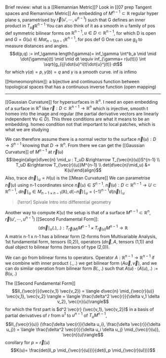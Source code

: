 Brief review: what is a [[Riemannian Metric]]? Look in [[07 prep Tangent spaces and Riemannian Metric]]
An embedding of $M^{n-1} \subset \mathbb{R}$ regular hyper plane s, parametrised by $\vec{r}(u', \cdots, u^{n-1})$ such that G defines an inner product in $T_\vec{u} \mathbb{R}^{n-1}$ 
You can also think of it as a smooth in u family of pos def symmetric bilinear forms on $\mathbb{R}^{n-1}, u \in D \subset \mathbb{R}^{n-1}$, for which D is open and $G=G(u) \in Mat_{n-1 \lambda n-1} \mathbb{R}^{n-1}$, for pos def G
One can use $g_{ij}$ to measure distances and angles. $$d(p,q) := inf_\gamma length(\gamma)= inf_\gamma \int^b_a \mid \mid \dot{\gamma}(t) \mid \mid dt \equiv  inf_{\gamma= r(u(t))} \int \sqrt{g_{ij}\dot{u}^i(t)\dot{u}^j(t)} dt$$ for which $\gamma(a)=p, \gamma(b)=q$ and $\gamma$ is a smooth curve. inf is infimo

[[Homeomorphism]]: a bijective and continuous function between topological spaces that has a continuous inverse function (open mapping)
- - -
[[Gaussian Curvature]]
for hypersurfaces in $\mathbb{R}^n$. I need an open embedding of a surface in $\mathbb{R}^n$ like $\vec{r}: D \subset \mathbb{R}^{n-1} \rightarrow \mathbb{R}^n$ which is injective, smooth t homeo into the image and regular (the partial derivative vectors are linearly independent $\forall u \in D$). This three conditions are what it means to be an embedding. 
	homeo condition not that important to local patches, which is what we are studying

We can therefore assume there is a normal vector to the surface $\vec{n}(u): D \rightarrow S^{n-1}$ knowing that $D \rightarrow \mathbb{R}^n$. From there we can get the [[Gaussian Curvature]] of $M^{n-1}$ at $\vec{r}(u)$ $$\begin{align}d\vec{n} \mid_u : T_uD &\rightarrow T_{\vec{n}(u)}S^{n-1} \\ T_uD &\rightarrow T_{\vec{r}(u)}M^{n-1} \\ det(d\vec{n}\mid_u) &= K(u)\end{align}$$
Also, trace $d\vec{n} \mid_u = H(u)$ is the [[Mean Curvature]]
 We can parametrise $\vec{n}(u)$ using n-1 coordinates since $\vec{n}(u) \in S^{n-1}$. $\vec{n}(u): D \subset \mathbb{R}^{n-1} \rightarrow U \subset \mathbb{R}^{n-1}$, $d\vec{n} \mid_u \in M_{n-1 \times n-1} (\mathbb{R}), d(-\vec{n})\mid_u = (-1)^{n-1} d(\vec{n}) \mid_u$  

  >[!error] Spivale
  >Intro into differential geometry
  
  Another way to compute $K(u)$ the setup is that of a surface $M^{n-1} \subset \mathbb{R}^n, \vec{r}(u', \cdots, u^{n-1})$ 
[[Second Fundamental Form]]: $$ \langle d\vec{n} \mid_{u} (.), . \rangle_{} : T_{\vec{r}(M)}M^{n-1} \times T_{\vec{r}(u)}M^{n-1} \rightarrow \mathbb{R}$$
A matrix n-1 x n-1 has a bilinear form (2-forms from Multivariable Analysis, 1st fundamental form, tensors (0,2)), operators ($d\vec{n}, A$, tensors (1,1)) and dual object to bilinear forms (tensors of type (2,0)). 

We can go from bilinear forms to operators. Operator $A: \mathbb{R}^{n-1} \rightarrow \mathbb{R}^{n-1}$ if we combine with inner product $\langle .,.\rangle$ we get bilinear form $\langle A\vec{u}, \vec{v} \rangle$, and we can do similar operation from bilinear form $B(.,.)$ such that $A(u) \cdot \langle A(u), . \rangle := B(u,.)$ 

The [[Second Fundamental Form]] $$II_{\vec{r}}(\vec{v_1} \vec{v_2}) = \langle d\vec{n} \mid_{\vec{r}(u)} \vec{v_1}, \vec{v_2} \rangle = \langle \frac{\delta^2 \vec{r}}{\delta v_1 \delta v_2}, \vec{n}(u)\rangle$$ for which the first part is $d^2 \vec{r} (\vec{v_1}, \vec{v_2})$ in a basis of partial derivatives of $r$ from $u^1$ to $u^{n-1}$ of $T_u M^{n-1}$,  $$II_{\vec{r}(u)} (\frac{\delta \vec{r}}{\delta u_i}, \frac{\delta \vec{r}}{\delta u_j}) = \langle \frac{\delta^2 \vec{r}}{\delta u_i \delta u_j} \mid_{\vec{r}(u)}, \vec{n}(u)\rangle$$
corollary for $p= \vec{r}(u)$ $$K(u)= \frac{det(II_p \mid_{\vec{r}(u)})}{det(I_p \mid_{\vec{r}(u)})}$$
